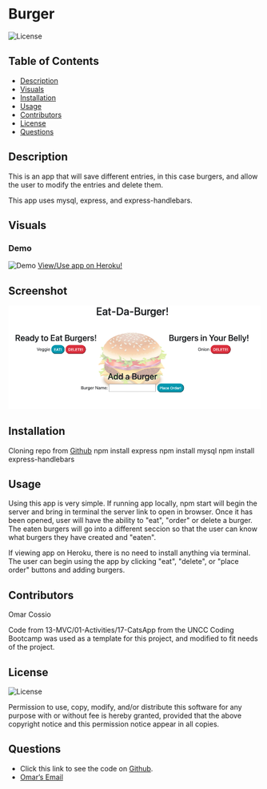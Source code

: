 # Burger

![License](https://img.shields.io/badge/license-ISC-green)

## Table of Contents
* [Description](#description)
* [Visuals](#visuals)
* [Installation](#installation)
* [Usage](#usage)
* [Contributors](#contributors)
* [License](#license)
* [Questions](#questions)


## Description
This is an app that will save different entries, in this case burgers, and allow the user to modify the entries and delete them. 

This app uses mysql, express, and express-handlebars. 

## Visuals
### Demo
![Demo](public/assets/images/Eat-Da-Burger-Demo.gif)
[View/Use app on Heroku!](https://immense-retreat-97765.herokuapp.com/)
## Screenshot
![screenshot of app](public/assets/images/eatDaBurgerScreenshot.png)




## Installation 
Cloning repo from [Github](https://github.com/omarcossio/burger)
npm install express
npm install mysql
npm install express-handlebars

## Usage 
Using this app is very simple. If running app locally, npm start will begin the server and bring in terminal the server link to open in browser. Once it has been opened, user will have the ability to "eat", "order" or delete a burger. The eaten burgers will go into a different seccion so that the user can know what burgers they have created and "eaten". 

If viewing app on Heroku, there is no need to install anything via terminal. The user can begin using the app by clicking "eat", "delete", or "place order" buttons and adding burgers. 

## Contributors
Omar Cossio

Code from 13-MVC/01-Activities/17-CatsApp from the UNCC Coding Bootcamp was used as a template for this project, and modified to fit needs of the project. 

## License
![License](https://img.shields.io/badge/license-ISC-green)

Permission to use, copy, modify, and/or distribute this software for any purpose with or without fee is hereby granted, provided that the above copyright notice and this permission notice appear in all copies.

## Questions
* Click this link to see the code on [Github](https://github.com/omarcossio/burger).
* [Omar’s Email](mailto:omar119mce@gmail.com)
